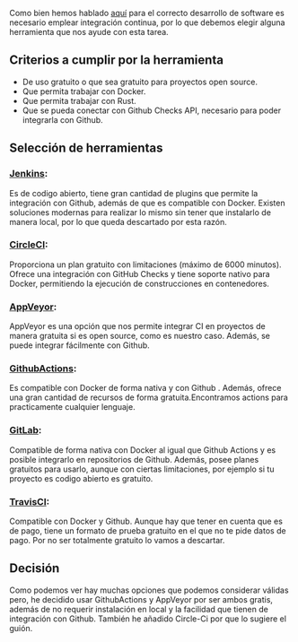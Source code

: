 Como bien hemos hablado [aquí]() para el correcto desarrollo de software es necesario emplear integración continua, por lo que debemos elegir alguna herramienta que nos ayude con esta tarea.

## Criterios a cumplir por la herramienta

- De uso gratuito o que sea gratuito para proyectos open source.
- Que permita trabajar con Docker.
- Que permita trabajar con Rust.
- Que se pueda conectar con Github Checks API, necesario para poder integrarla con Github.

## Selección de herramientas

### [Jenkins](https://www.jenkins.io): 
Es de codigo abierto, tiene gran cantidad de plugins que permite la integración con Github, además de que es compatible con Docker. Existen soluciones modernas para realizar lo mismo sin tener que instalarlo de manera local, por lo que queda descartado por esta razón.

### [CircleCI](https://circleci.com/):
Proporciona un plan gratuito con limitaciones (máximo de 6000 minutos). Ofrece una integración con GitHub Checks y tiene soporte nativo para Docker, permitiendo la ejecución de construcciones en contenedores.

### [AppVeyor](https://www.appveyor.com/):
AppVeyor es una opción que nos permite integrar CI en proyectos de manera gratuita si es open source, como es nuestro caso. Además, se puede integrar fácilmente con Github.

### [GithubActions](https://docs.github.com/es/actions):
Es compatible con Docker de forma nativa y con Github . Además, ofrece una gran cantidad de recursos de forma gratuita.Encontramos actions para practicamente cualquier lenguaje.

### [GitLab](https://docs.gitlab.com/ee/ci/):
Compatible de forma nativa con Docker al igual que Github Actions y es posible integrarlo en repositorios de Github. Además, posee planes gratuitos para usarlo, aunque con ciertas limitaciones, por ejemplo si tu proyecto es codigo abierto es gratuito.

### [TravisCI](https://www.travis-ci.com): 
Compatible con Docker y Github. Aunque hay que tener en cuenta que es de pago, tiene un formato de prueba gratuito en el que no te pide datos de pago. Por no ser totalmente gratuito lo vamos a descartar.


## Decisión
Como podemos ver hay muchas opciones que podemos considerar válidas pero, he decidido usar GithubActions y AppVeyor por ser ambos gratis, además de no requerir instalación en local y la facilidad que tienen de integración con Github. También he añadido Circle-Ci por que lo sugiere el guión.